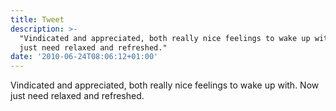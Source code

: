 ```yaml
---
title: Tweet
description: >-
  "Vindicated and appreciated, both really nice feelings to wake up with. Now
  just need relaxed and refreshed."
date: '2010-06-24T08:06:12+01:00'
---
```

Vindicated and appreciated, both really nice feelings to wake up with. Now just need relaxed and refreshed.
